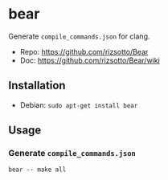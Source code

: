 # bear

Generate `compile_commands.json` for clang.

- Repo: <https://github.com/rizsotto/Bear>
- Doc: <https://github.com/rizsotto/Bear/wiki>

## Installation

- Debian: `sudo apt-get install bear`

## Usage

### Generate `compile_commands.json`

`bear -- make all`
